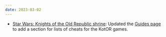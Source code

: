 ```yaml
---
date: 2023-03-02
---
```


* [Star Wars: Knights of the Old Republic shrine](/shrines/starwarskotor/): Updated the [Guides page](/shrines/starwarskotor/guides/) to add a section for lists of cheats for the KotOR games.
